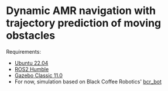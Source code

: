 # Dynamic AMR navigation with trajectory prediction of moving obstacles

Requirements:
* [Ubuntu 22.04](https://ubuntu.com/download/desktop)
* [ROS2 Humble](https://docs.ros.org/en/humble/Installation/Ubuntu-Install-Debians.html)
* [Gazebo Classic 11.0](https://classic.gazebosim.org/tutorials?tut=install_ubuntu&cat=install)
* For now, simulation based on Black Coffee Robotics' [bcr_bot](https://github.com/blackcoffeerobotics/bcr_bot)
